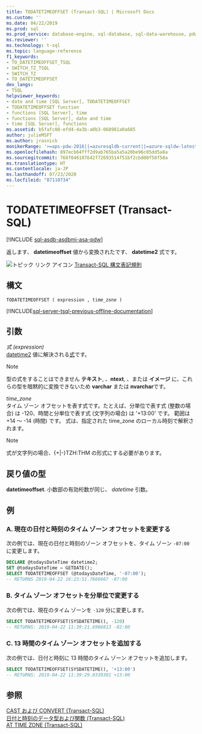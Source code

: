 ```yaml
---
title: TODATETIMEOFFSET (Transact-SQL) | Microsoft Docs
ms.custom: ''
ms.date: 04/22/2019
ms.prod: sql
ms.prod_service: database-engine, sql-database, sql-data-warehouse, pdw
ms.reviewer: ''
ms.technology: t-sql
ms.topic: language-reference
f1_keywords:
- TO_DATETIMEOFFSET_TSQL
- SWITCH_TZ_TSQL
- SWITCH_TZ
- TO_DATETIMEOFFSET
dev_langs:
- TSQL
helpviewer_keywords:
- date and time [SQL Server], TODATETIMEOFFSET
- TODATETIMEOFFSET function
- functions [SQL Server], time
- functions [SQL Server], date and time
- time [SQL Server], functions
ms.assetid: b5fafc08-efd4-4a3b-a0b3-068981a0a685
author: julieMSFT
ms.author: jrasnick
monikerRange: '>=aps-pdw-2016||=azuresqldb-current||=azure-sqldw-latest||>=sql-server-2016||=sqlallproducts-allversions||>=sql-server-linux-2017||=azuresqldb-mi-current'
ms.openlocfilehash: 897ecb64fff2d9ab765ba5a5a20be96c05dd5a8a
ms.sourcegitcommit: 768f046107642f72693514f51bf2cbd00f58f58a
ms.translationtype: HT
ms.contentlocale: ja-JP
ms.lasthandoff: 07/23/2020
ms.locfileid: "87110734"
---
```

# <a name="todatetimeoffset-transact-sql"></a>TODATETIMEOFFSET (Transact-SQL)
[!INCLUDE [sql-asdb-asdbmi-asa-pdw](../../includes/applies-to-version/sql-asdb-asdbmi-asa-pdw.md)]

  返します、 **datetimeoffset** 値から変換されたです、 **datetime2** 式です。  
  
 ![トピック リンク アイコン](../../database-engine/configure-windows/media/topic-link.gif "トピック リンク アイコン") [Transact-SQL 構文表記規則](../../t-sql/language-elements/transact-sql-syntax-conventions-transact-sql.md)  
  
## <a name="syntax"></a>構文  
  
```  
TODATETIMEOFFSET ( expression , time_zone )  
```  
  
[!INCLUDE[sql-server-tsql-previous-offline-documentation](../../includes/sql-server-tsql-previous-offline-documentation.md)]

## <a name="arguments"></a>引数
 *式 (expression)*  
 [datetime2](../../t-sql/language-elements/expressions-transact-sql.md) 値に解決される[式](../../t-sql/data-types/datetime2-transact-sql.md)です。  
  
> [!NOTE]  
>  型の式をすることはできません **テキスト**, 、**ntext**, 、または **イメージ** に、これらの型を暗黙的に変換できないため **varchar** または **nvarchar**です。  
  
 *time_zone*  
 タイム ゾーン オフセットを表す式です。たとえば、分単位で表す式 (整数の場合) は -120、時間と分単位で表す式 (文字列の場合) は '+13:00' です。 範囲は +14 ～ -14 (時間) です。 式は、指定された time_zone のローカル時刻で解釈されます。  
  
> [!NOTE]  
>  式が文字列の場合、{+|-}TZH:THM の形式にする必要があります。  
  
## <a name="return-type"></a>戻り値の型  
 **datetimeoffset**. 小数部の有効桁数が同じ、 *datetime* 引数。  
  
## <a name="examples"></a>例  
  
### <a name="a-changing-the-time-zone-offset-of-the-current-date-and-time"></a>A. 現在の日付と時刻のタイム ゾーン オフセットを変更する  
 次の例では、現在の日付と時刻のゾーン オフセットを、タイム ゾーン `-07:00` に変更します。  
  
```sql  
DECLARE @todaysDateTime datetime2;  
SET @todaysDateTime = GETDATE();  
SELECT TODATETIMEOFFSET (@todaysDateTime, '-07:00');  
-- RETURNS 2019-04-22 16:23:51.7666667 -07:00  
```  
  
### <a name="b-changing-the-time-zone-offset-in-minutes"></a>B. タイム ゾーン オフセットを分単位で変更する  
 次の例では、現在のタイム ゾーンを `-120` 分に変更します。  
  
```sql  
SELECT TODATETIMEOFFSET(SYSDATETIME(), -120)
-- RETURNS: 2019-04-22 11:39:21.6986813 -02:00  
```  
  
### <a name="c-adding-a-13-hour-time-zone-offset"></a>C. 13 時間のタイム ゾーン オフセットを追加する  
 次の例では、日付と時刻に 13 時間のタイム ゾーン オフセットを追加します。  
  
```sql  
SELECT TODATETIMEOFFSET(SYSDATETIME(), '+13:00')
-- RETURNS: 2019-04-22 11:39:29.0339301 +13:00
```  
  
## <a name="see-also"></a>参照  
 [CAST および CONVERT &#40;Transact-SQL&#41;](../../t-sql/functions/cast-and-convert-transact-sql.md)   
 [日付と時刻のデータ型および関数 (Transact-SQL)](../../t-sql/functions/date-and-time-data-types-and-functions-transact-sql.md)   
 [AT TIME ZONE &#40;Transact-SQL&#41;](../../t-sql/queries/at-time-zone-transact-sql.md)  
  
  

